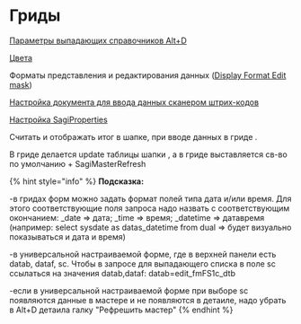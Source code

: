 # Гриды

[Параметры выпадающих справочников Alt+D](https://wiki.bsoft.biz/razrabotka/obekty-una/gridy/parametry-vypadayushikh-spravochnikov)

[Цвета](cveta/)

Форматы представления и редактирования данных \([Display Format Edit mask](display-format-edit-mask.md)\)

[Настройка документа для ввода данных сканером штрих-кодов](nastroika-dokumenta-dlya-vvoda-dannykh-skanerom-shtrikh-kodov.md)

[Настройка SagiProperties](nastroika-sagiproperties.md)

Считать и отображать итог в шапке, при вводе данных в гриде .

В гриде делается update таблицы шапки , а в гриде выставляется св-во по умолчанию + SagiMasterRefresh

{% hint style="info" %}
**Подсказка:**

-в гридах форм можно задать формат полей типа дата и/или время. Для этого соответствующие поля запроса надо назвать с соответствующим окончанием: \_date =&gt; дата; \_time =&gt; время; \_datetime =&gt; датавремя \(например: select sysdate as datas\_datetime from dual =&gt; будет визуально показываться и дата и время\)

-в универсальной настраиваемой форме, где в верхней панели есть datab, dataf, sc. Чтобы в запросе для выпадающего списка в поле sc ссылаться на значения datab,dataf: datab=edit\_fmFS1c\_dtb

-если в универсальной настраиваемой форме при выборе sc появляются данные в мастере и не появляются в детаиле, надо убрать в Alt+D детаила галку "Рефрешить мастер"
{% endhint %}

